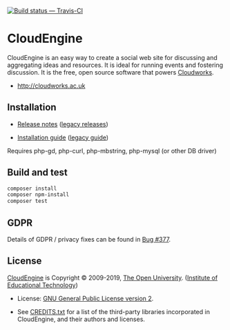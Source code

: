[![Build status — Travis-CI][travis-icon]][travis]


CloudEngine
===========

CloudEngine is an easy way to create a social web site for discussing
and aggregating ideas and resources. It is ideal for running events
and fostering discussion. It is the free, open source software
that powers [Cloudworks][].

* <http://cloudworks.ac.uk>

## Installation

* [Release notes][releases] ([legacy releases][release-old])

* [Installation guide][install] ([legacy guide][wiki-old])

Requires php-gd, php-curl, php-mbstring, php-mysql (or other DB driver)

## Build and test

```sh
composer install
composer npm-install
composer test
```

## GDPR

Details of GDPR / privacy fixes can be found in [Bug #377][].

## License

[CloudEngine][gh] is Copyright © 2009-2019, [The Open University][ou]. ([Institute of Educational Technology][iet])

* License: [GNU General Public License version 2][gpl].

* See [CREDITS.txt][] for a list of the third-party libraries incorporated
  in CloudEngine, and their authors and licenses.


[gh]: https://github.com/IET-OU/cloudengine
[bb]: https://bitbucket.org/cloudengine/cloudengine "Legacy code"
[install]: https://github.com/IET-OU/cloudengine/wiki
[releases]: https://github.com/IET-OU/cloudengine/releases
[wiki-old]: https://bitbucket.org/cloudengine/cloudengine/wiki/Install "Legacy install guide"
[release-old]: https://bitbucket.org/cloudengine/cloudengine/wiki/Releases "Legacy release notes"
[travis]: https://travis-ci.org/IET-OU/cloudengine "Build status — Travis-CI"
[travis-icon]: https://travis-ci.org/IET-OU/cloudengine.svg
[gpl]: https://gnu.org/licenses/gpl-2.0.html
[license.txt]: https://github.com/IET-OU/cloudengine/blob/master/LICENCE.txt
[credits.txt]: https://github.com/IET-OU/cloudengine/blob/master/CREDITS.txt
[cloudworks]: http://cloudworks.ac.uk/
[iet]: https://iet.open.ac.uk/ "Developed by the Institute of Educational Technology"
[ou]: https://www.open.ac.uk/

[Bug #377]: https://github.com/IET-OU/cloudengine/issues/377 "GDPR/data privacy"

[End]: //end.
